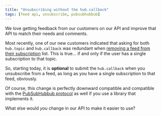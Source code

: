 ```yaml
---
title: "Unsubscribing without the hub.callback"
tags: [feed api, unsubscribe, pubsubhubbub]
---
```



We love getting feedback from our customers on our API and improve that API to match their needs and comments.

Most recently, one of our new customers indicated that asking for both `hub.topic` and `hub.callback` was redundant when [removing a feed from their subscription](http://documentation.superfeedr.com/subscribers.html#removingfeedswithpubsubhubbub) list. This is true... if and only if the user has a single subscription to that topic. 

So, starting today, it is **optional** to submit the `hub.callback` when you unsubscribe from a feed, as long as you have a single subscription to that feed, obviously. 

Of course, this change is perfectly downward compatible and compatible with the [PubSubHubbub protocol](http://en.wikipedia.org/wiki/PubSubHubbub) as well if you use a library that implements it.

What else would *you* change in our API to make it easier to use?


